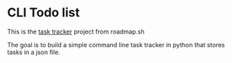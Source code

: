 # CLI Todo list

This is the [task tracker](https://roadmap.sh/projects/task-tracker) project from roadmap.sh 

The goal is to build a simple command line task tracker in python that stores tasks in a json file. 